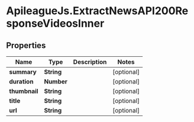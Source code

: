 # ApileagueJs.ExtractNewsAPI200ResponseVideosInner

## Properties

Name | Type | Description | Notes
------------ | ------------- | ------------- | -------------
**summary** | **String** |  | [optional] 
**duration** | **Number** |  | [optional] 
**thumbnail** | **String** |  | [optional] 
**title** | **String** |  | [optional] 
**url** | **String** |  | [optional] 


